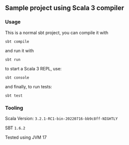## Sample project using Scala 3 compiler

### Usage

This is a normal sbt project, you can compile it with
```
sbt compile
```
and run it with
```
sbt run
```
to start a Scala 3 REPL, use:
```
sbt console
``` 
and finally, to run tests:
```
sbt test
```
### Tooling
Scala Version: `3.2.1-RC1-bin-20220716-bb9c8ff-NIGHTLY`

SBT `1.6.2`

Tested using JVM 17